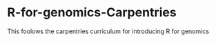 # R-for-genomics-Carpentries
This foolows the carpentries curriculum for introducing R for genomics
